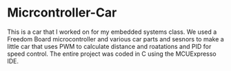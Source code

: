 # Micrcontroller-Car

This is a car that I worked on for my embedded systems class. We used a Freedom Board microcontroller and various car parts and sesnors to make a little car that uses PWM to calculate distance and roatations and PID for speed control. The entire project was coded in C using the MCUExpresso IDE.
